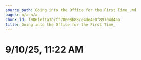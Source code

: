 ```yaml
---
source_path: Going into the Office for the First Time_.md
pages: n/a-n/a
chunk_id: f986fef1a3b2ff700e8b887e4de4e0f89704d4aa
title: Going into the Office for the First Time_
---
```

# 9/10/25, 11:22 AM
